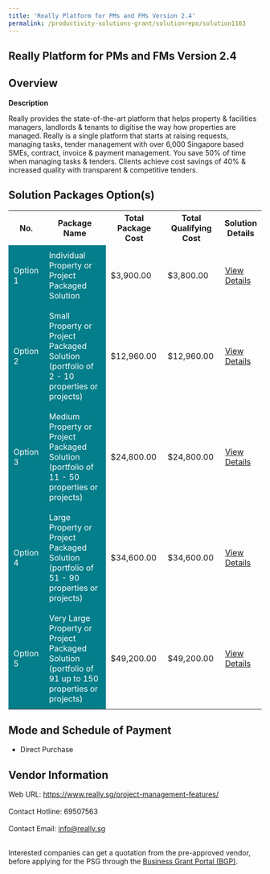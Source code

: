 ```yaml
---
title: 'Really Platform for PMs and FMs Version 2.4'
permalink: /productivity-solutions-grant/solutionrepo/solution1163
---
```


## Really Platform for PMs and FMs Version 2.4

## Overview

**Description**

Really provides the state-of-the-art platform that helps property & facilities managers, landlords & tenants to digitise the way how properties are managed. Really is a single platform that starts at raising requests, managing tasks, tender management with over 6,000 Singapore based SMEs, contract, invoice & payment management. You save 50% of time when managing tasks & tenders. Clients achieve cost savings of 40% & increased quality with transparent & competitive tenders.

## Solution Packages Option(s)

<table>
<tr>
<th><b>No.</b></th>
<th><b>Package Name</b></th>
<th><b>Total Package Cost</b></th>
<th><b>Total Qualifying Cost</b></th>
<th><b>Solution Details</b></th>
</tr>
<tr>
<td style='padding: 10px; background-color: #037E8A; color: #FFFFFF;'>Option 1</td>
<td style='padding: 10px; background-color: #037E8A; color: #FFFFFF;'>Individual Property or Project Packaged Solution</td>
<td style='padding: 10px;'>$3,900.00</td>
<td style='padding: 10px;'>$3,800.00</td>
<td style='padding: 10px;'><a href='/images/psg/Really_20200287_Desensitised_Annex_3_Part_1.pdf' target='_blank'>View Details</a></td>
</tr>
<tr>
<td style='padding: 10px; background-color: #037E8A; color: #FFFFFF;'>Option 2</td>
<td style='padding: 10px; background-color: #037E8A; color: #FFFFFF;'>Small Property or Project Packaged Solution (portfolio of 2 - 10 properties or projects)</td>
<td style='padding: 10px;'>$12,960.00</td>
<td style='padding: 10px;'>$12,960.00</td>
<td style='padding: 10px;'><a href='/images/psg/Really_20200287_Desensitised_Annex_3_Part_2.pdf' target='_blank'>View Details</a></td>
</tr>
<tr>
<td style='padding: 10px; background-color: #037E8A; color: #FFFFFF;'>Option 3</td>
<td style='padding: 10px; background-color: #037E8A; color: #FFFFFF;'>Medium Property or Project Packaged Solution (portfolio of 11 - 50 properties or projects)</td>
<td style='padding: 10px;'>$24,800.00</td>
<td style='padding: 10px;'>$24,800.00</td>
<td style='padding: 10px;'><a href='/images/psg/Really_20200287_Desensitised_Annex_3_Part_3.pdf' target='_blank'>View Details</a></td>
</tr>
<tr>
<td style='padding: 10px; background-color: #037E8A; color: #FFFFFF;'>Option 4</td>
<td style='padding: 10px; background-color: #037E8A; color: #FFFFFF;'>Large Property or Project Packaged Solution (portfolio of 51 - 90 properties or projects)</td>
<td style='padding: 10px;'>$34,600.00</td>
<td style='padding: 10px;'>$34,600.00</td>
<td style='padding: 10px;'><a href='/images/psg/Really_20200287_Desensitised_Annex_3_Part_4.pdf' target='_blank'>View Details</a></td>
</tr>
<tr>
<td style='padding: 10px; background-color: #037E8A; color: #FFFFFF;'>Option 5</td>
<td style='padding: 10px; background-color: #037E8A; color: #FFFFFF;'>Very Large Property or Project Packaged Solution (portfolio of 91 up to 150 properties or projects)</td>
<td style='padding: 10px;'>$49,200.00</td>
<td style='padding: 10px;'>$49,200.00</td>
<td style='padding: 10px;'><a href='/images/psg/Really_20200287_Desensitised_Annex_3_Part_5.pdf' target='_blank'>View Details</a></td>
</tr>
</table>

## Mode and Schedule of Payment

 - Direct Purchase

## Vendor Information

 Web URL: https://www.really.sg/project-management-features/ <br><br>Contact Hotline: 69507563 <br><br>Contact Email: info@really.sg <br><br>

Interested companies can get a quotation from the pre-approved vendor, before applying for the PSG through the <a href='https://www.businessgrants.gov.sg/' target='_blank' rel='noopener'>Business Grant Portal (BGP)</a>.

<script src="/jquery/resize-tables.js"></script>
